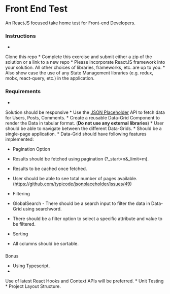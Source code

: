 # Front End Test
An ReactJS focused take home test for Front-end Developers.


### Instructions
*
 Clone this repo
* 
Complete this exercise and submit either a zip of the solution or a link to a new repo
* 
Please incorporate ReactJS framework into your solution. All other choices of libraries, frameworks, etc. are up to you.
* 
Also show case the use of any State Management libraries (e.g. redux, mobx, react-query, etc.) in the application.

### Requirements
* 
Solution should be responsive
* 
Use the [JSON Placeholder](https://jsonplaceholder.typicode.com/) API to fetch data for Users, Posts, Comments.
* 
Create a reusable Data-Grid Component to render the Data in tabular format. (**Do not use any external libraries**)
* 
User should be able to navigate between the different Data-Grids.
* 
Should be a single-page application.
* 
Data-Grid should have following features implemented:
	
- Pagination Option
		
* Results should be fetched using pagination (?_start=n&_limit=m).
		
* Results to be cached once fetched.
		
* User should be able to see total number of pages available. (https://github.com/typicode/jsonplaceholder/issues/49)
	
- Filtering
		
* GlobalSearch - There should be a search input to filter the data in Data-Grid using searchword.
		
* There should be a filter option to select a specific attribute and value to be filtered.
	
- Sorting
		
* All columns should be sortable.

### 
Bonus
* Using Typescript.
*
Use of latest React Hooks and Context APIs will be preferred.
* 
Unit Testing
* 
Project Layout Structure.
